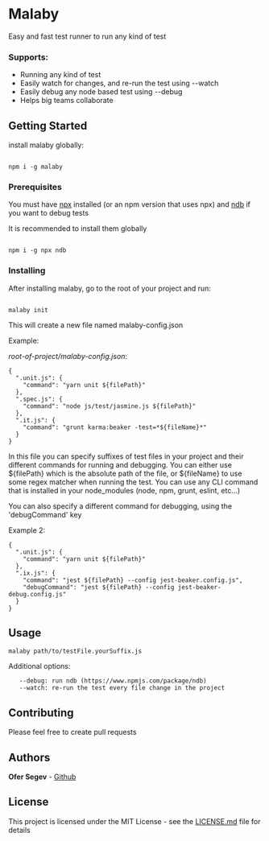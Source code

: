 # Malaby

Easy and fast test runner to run any kind of test

### Supports:
* Running any kind of test
* Easily watch for changes, and re-run the test using --watch
* Easily debug any node based test using --debug
* Helps big teams collaborate


## Getting Started

install malaby globally:

```

npm i -g malaby

```

### Prerequisites

You must have [npx](https://www.npmjs.com/package/npx) installed 
(or an npm version that uses npx) and [ndb](https://www.npmjs.com/package/ndb) 
if you want to debug tests

It is recommended to install them globally

```

npm i -g npx ndb

```

### Installing

After installing malaby, go to the root of your project and run:
```

malaby init

```

This will create a new file named malaby-config.json

Example:

*root-of-project/malaby-config.json*:
```
{
  ".unit.js": {
    "command": "yarn unit ${filePath}"
  },
  ".spec.js": {
    "command": "node js/test/jasmine.js ${filePath}"
  },
  ".it.js": {
    "command": "grunt karma:beaker -test=*${fileName}*"
  }
}
```

In this file you can specify suffixes of test files in your project and their different commands for running and debugging.
You can either use ${filePath} which is the absolute path of the file, or ${fileName} to use some regex matcher when running the test.
You can use any CLI command that is installed in your node_modules (node, npm, grunt, eslint, etc...)


You can also specify a different command for debugging, using the 'debugCommand' key

Example 2:
```
{
  ".unit.js": {
    "command": "yarn unit ${filePath}"
  },
  ".ix.js": {
    "command": "jest ${filePath} --config jest-beaker.config.js",
    "debugCommand": "jest ${filePath} --config jest-beaker-debug.config.js"
  }
}
```

## Usage

```
malaby path/to/testFile.yourSuffix.js
```

Additional options:
```
   --debug: run ndb (https://www.npmjs.com/package/ndb)
   --watch: re-run the test every file change in the project
```

## Contributing

Please feel free to create pull requests


## Authors

**Ofer Segev** - [Github](https://github.com/segevofer)


## License

This project is licensed under the MIT License - see the [LICENSE.md](LICENSE.md) file for details

